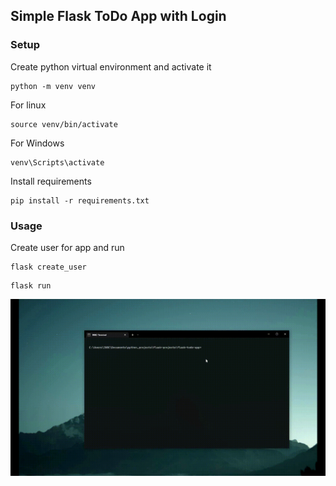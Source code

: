 ## Simple Flask ToDo App with Login

### Setup
Create python virtual environment and activate it

```
python -m venv venv
```

For linux
```
source venv/bin/activate
```
For Windows
```
venv\Scripts\activate
```

Install requirements
```
pip install -r requirements.txt
```

### Usage

Create user for app and run
```
flask create_user
```

```
flask run
```

![](https://github.com/mrntou/flask-todo-app/blob/master/todogif.gif)
